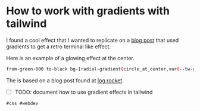 # How to work with gradients with tailwind

I found a cool effect that I wanted to replicate on a [blog post] that
used gradients to get a retro terminal like effect.

Here is an example of a glowing effect at the center.

```bash
from-green-800 to-black bg-[radial-gradient(circle_at_center,var(--tw-gradient-stops))]
```

The is based on a blog post found at [log rocket].

- [ ] TODO: document how to use gradient effects in tailwind

[blog post]: https://css-tricks.com/old-timey-terminal-styling/
[log rocket]: https://blog.logrocket.com/guide-adding-gradients-tailwind-css/#adding-radial-background-gradients
[hugo example]: https://www.unsungnovelty.org/posts/03/2022/how-to-add-tailwind-css-3-to-a-hugo-website-in-2022/

    #css #webdev
